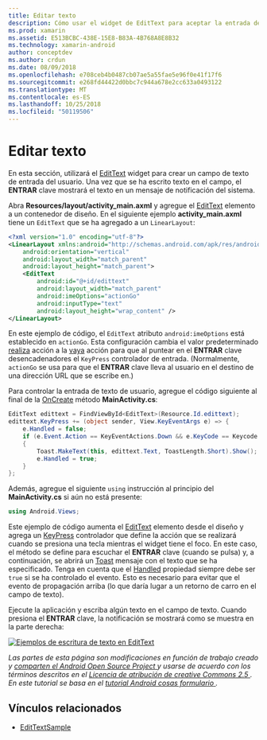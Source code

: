 ```yaml
---
title: Editar texto
description: Cómo usar el widget de EditText para aceptar la entrada del usuario.
ms.prod: xamarin
ms.assetid: E513BCBC-438E-15E8-B83A-4B768A8E8B32
ms.technology: xamarin-android
author: conceptdev
ms.author: crdun
ms.date: 08/09/2018
ms.openlocfilehash: e708ceb4b0487cb07ae5a55fae5e96f0e41f17f6
ms.sourcegitcommit: e268fd44422d0bbc7c944a678e2cc633a0493122
ms.translationtype: MT
ms.contentlocale: es-ES
ms.lasthandoff: 10/25/2018
ms.locfileid: "50119506"
---
```

# <a name="edit-text"></a>Editar texto

En esta sección, utilizará el [EditText](https://developer.xamarin.com/api/type/Android.Widget.EditText/) widget para crear un campo de texto de entrada del usuario. Una vez que se ha escrito texto en el campo, el **ENTRAR** clave mostrará el texto en un mensaje de notificación del sistema.

Abra **Resources/layout/activity_main.axml** y agregue el [EditText](https://developer.xamarin.com/api/type/Android.Widget.EditText/) elemento a un contenedor de diseño. En el siguiente ejemplo **activity_main.axml** tiene un `EditText` que se ha agregado a un `LinearLayout`:

```xml
<?xml version="1.0" encoding="utf-8"?>
<LinearLayout xmlns:android="http://schemas.android.com/apk/res/android"
    android:orientation="vertical"
    android:layout_width="match_parent"
    android:layout_height="match_parent">
    <EditText
        android:id="@+id/edittext"
        android:layout_width="match_parent"
        android:imeOptions="actionGo"
        android:inputType="text"
        android:layout_height="wrap_content" />
</LinearLayout>
```

En este ejemplo de código, el `EditText` atributo `android:imeOptions` está establecido en `actionGo`. Esta configuración cambia el valor predeterminado [realiza](https://developer.android.com/reference/android/view/inputmethod/EditorInfo#IME_ACTION_DONE) acción a la [vaya](https://developer.android.com/reference/android/view/inputmethod/EditorInfo#IME_ACTION_GO) acción para que al puntear en el **ENTRAR** clave desencadenadores el `KeyPress` controlador de entrada.
(Normalmente, `actionGo` se usa para que el **ENTRAR** clave lleva al usuario en el destino de una dirección URL que se escribe en.)

Para controlar la entrada de texto de usuario, agregue el código siguiente al final de la [OnCreate](https://developer.xamarin.com/api/member/Android.App.Activity.OnCreate/) método **MainActivity.cs**:

```csharp
EditText edittext = FindViewById<EditText>(Resource.Id.edittext);
edittext.KeyPress += (object sender, View.KeyEventArgs e) => {
    e.Handled = false;
    if (e.Event.Action == KeyEventActions.Down && e.KeyCode == Keycode.Enter) 
    {
        Toast.MakeText(this, edittext.Text, ToastLength.Short).Show();
        e.Handled = true;
    }
};
```

Además, agregue el siguiente `using` instrucción al principio del **MainActivity.cs** si aún no está presente:

```csharp
using Android.Views;
```

Este ejemplo de código aumenta el [EditText](https://developer.xamarin.com/api/type/Android.Widget.EditText/) elemento desde el diseño y agrega un [KeyPress](https://developer.xamarin.com/api/event/Android.Views.View.KeyPress/) controlador que define la acción que se realizará cuando se presiona una tecla mientras el widget tiene el foco. En este caso, el método se define para escuchar el **ENTRAR** clave (cuando se pulsa) y, a continuación, se abrirá un [Toast](https://developer.xamarin.com/api/type/Android.Widget.Toast/) mensaje con el texto que se ha especificado. Tenga en cuenta que el [Handled](https://developer.xamarin.com/api/property/Android.Views.View+KeyEventArgs.Handled/) propiedad siempre debe ser `true` si se ha controlado el evento. Esto es necesario para evitar que el evento de propagación arriba (lo que daría lugar a un retorno de carro en el campo de texto).

Ejecute la aplicación y escriba algún texto en el campo de texto. Cuando presiona el **ENTRAR** clave, la notificación se mostrará como se muestra en la parte derecha:

[![Ejemplos de escritura de texto en EditText](edit-text-images/edit-text-sml.png)](edit-text-images/edit-text.png#lightbox)

*Las partes de esta página son modificaciones en función de trabajo creado y* [ *comparten el Android Open Source Project* ](http://code.google.com/policies.html) *y usarse de acuerdo con los términos descritos en el* [ *Licencia de atribución de creative Commons 2.5* ](http://creativecommons.org/licenses/by/2.5/) *. En este tutorial se basa en el* [ *tutorial Android cosas formulario* ](http://developer.android.com/resources/tutorials/views/hello-formstuff.html) *.*


## <a name="related-links"></a>Vínculos relacionados

- [EditTextSample](https://developer.xamarin.com/samples/monodroid/UserInterface/EditTextSample/)
